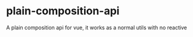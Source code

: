 # plain-composition-api
A plain composition api for vue, it works as a normal utils with no reactive
